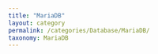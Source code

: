 ```yaml
---
title: "MariaDB"
layout: category
permalink: /categories/Database/MariaDB/
taxonomy: MariaDB
---
```

